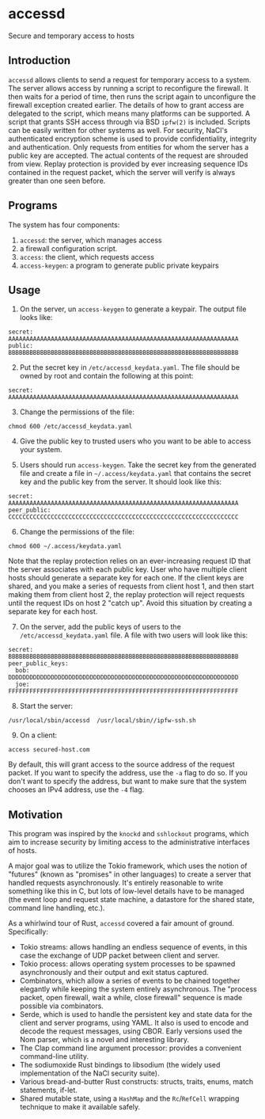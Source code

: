 # accessd

Secure and temporary access to hosts

## Introduction

`accessd` allows clients to send a request for temporary access to a system. The server allows access by running a script to reconfigure the firewall. It then waits for a period of time, then runs the script again to unconfigure the firewall exception created earlier. The details of how to grant access are delegated to the script, which means many platforms can be supported. A script that grants SSH access through via BSD `ipfw(2)` is included. Scripts can be easily written for other systems as well. For security, NaCl's authenticated encryption scheme is used to provide confidentiality, integrity and authentication. Only requests from entities for whom the server has a public key are accepted. The actual contents of the request are shrouded from view. Replay protection is provided by ever increasing sequence IDs contained in the request packet, which the server will verify is always greater than one seen before.

## Programs

The system has four components:

1. `accessd`: the server, which manages access
2. a firewall configuration script.
3. `access`: the client, which requests access
4. `access-keygen`: a program to generate public private keypairs

## Usage

1. On the server, un `access-keygen` to generate a keypair. The output file looks like:
  ```
  secret: AAAAAAAAAAAAAAAAAAAAAAAAAAAAAAAAAAAAAAAAAAAAAAAAAAAAAAAAAAAAAAAAA
public: BBBBBBBBBBBBBBBBBBBBBBBBBBBBBBBBBBBBBBBBBBBBBBBBBBBBBBBBBBBBBBBBB
  ```

2. Put the secret key in `/etc/accessd_keydata.yaml`. The file should be owned by root and contain the following at this point:

  ```
  secret: AAAAAAAAAAAAAAAAAAAAAAAAAAAAAAAAAAAAAAAAAAAAAAAAAAAAAAAAAAAAAAAAA
  ```

3. Change the permissions of the file:
```
chmod 600 /etc/accessd_keydata.yaml
```

4. Give the public key to trusted users who you want to be able to access your system.

5. Users should run `access-keygen`. Take the secret key from the generated file and create a file in `~/.access/keydata.yaml` that contains the secret key and the public key from the server. It should look like this:
```
secret: AAAAAAAAAAAAAAAAAAAAAAAAAAAAAAAAAAAAAAAAAAAAAAAAAAAAAAAAAAAAAAAAA
peer_public: CCCCCCCCCCCCCCCCCCCCCCCCCCCCCCCCCCCCCCCCCCCCCCCCCCCCCCCCCCCCCCCCC
```

6. Change the permissions of the file:
```
chmod 600 ~/.access/keydata.yaml
```

Note that the replay protection relies on an ever-increasing request ID that the server associates with each public key. User who have multiple client hosts should generate a separate key for each one. If the client keys are shared, and you make a series of requests from client host 1, and then start making them from client host 2, the replay protection will reject requests until the request IDs on host 2 "catch up". Avoid this situation by creating a separate key for each host.

7. On the server, add the public keys of users to the `/etc/accessd_keydata.yaml` file. A file with two users will look like this:
```
secret: BBBBBBBBBBBBBBBBBBBBBBBBBBBBBBBBBBBBBBBBBBBBBBBBBBBBBBBBBBBBBBBBB
peer_public_keys:
  bob: DDDDDDDDDDDDDDDDDDDDDDDDDDDDDDDDDDDDDDDDDDDDDDDDDDDDDDDDDDDDDDDDD
  joe: FFFFFFFFFFFFFFFFFFFFFFFFFFFFFFFFFFFFFFFFFFFFFFFFFFFFFFFFFFFFFFFFF
```

8. Start the server:
```
/usr/local/sbin/accessd  /usr/local/sbin//ipfw-ssh.sh
```

9. On a client:
  ```
  access secured-host.com 
  ```
  By default, this will grant access to the source address of the request packet. If you want to specify the address, use the `-a` flag to do so. If you don't want to specify the address, but want to make sure that the system chooses an IPv4 address, use the `-4` flag.

## Motivation

This program was inspired by the `knockd` and `sshlockout` programs, which aim to increase security by limiting access to the administrative interfaces of hosts.

A major goal was to utilize the Tokio framework, which uses the notion of "futures" (known as "promises" in other languages) to create a server that handled requests asynchronously. It's entirely reasonable to write something like this in C, but lots of low-level details have to be managed (the event loop and request state machine, a datastore for the shared state, command line handling, etc.).

As a whirlwind tour of Rust, `accessd` covered a fair amount of ground. Specifically:

- Tokio streams: allows handling an endless sequence of events, in this case the exchange of UDP packet between client and server.
- Tokio process: allows operating system processes to be spawned asynchronously and their output and exit status captured.
- Combinators, which allow a series of events to be chained together elegantly while keeping the system entirely asynchronous. The "process packet, open firewall, wait a while, close firewall" sequence is made possible via combinators.
- Serde, which is used to handle the persistent key and state data for the client and server programs, using YAML. It also is used to encode and decode the request messages, using CBOR. Early versions used the Nom parser, which is a novel and interesting library.
- The Clap command line argument processor: provides a convenient command-line utility.
- The sodiumoxide Rust bindings to libsodium (the widely used implementation of the NaCl security suite).
- Various bread-and-butter Rust constructs: structs,  traits, enums, match statements, if-let. 
- Shared mutable state, using a `HashMap` and the `Rc`/`RefCell` wrapping technique to make it available safely.
